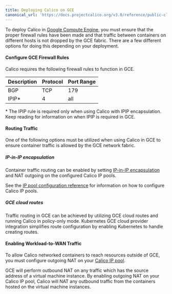 ```yaml
---
title: Deploying Calico on GCE
canonical_url: 'https://docs.projectcalico.org/v3.0/reference/public-cloud/gce'
---
```


To deploy Calico in [Google Compute Engine][GCE], you must ensure that the
proper firewall rules have been made and that traffic between containers on
different hosts is not dropped by the GCE fabric. There are a few different
options for doing this depending on your deployment.

#### Configure GCE Firewall Rules

Calico requires the following firewall rules to function in GCE.

| Description       | Protocol | Port Range |
|:------------------|:---------|:-----------|
| BGP               | TCP      | 179        |
| IPIP*             | 4        | all        |


\* The IPIP rule is required only when using Calico with IPIP encapsulation. Keep reading 
for information on when IPIP is required in GCE.


#### Routing Traffic

One of the following options must be utilized when using Calico in
GCE to ensure container traffic is allowed by the GCE network fabric.

##### IP-in-IP encapsulation

Container traffic routing can be enabled by setting [IP-in-IP encapsulation][IPIP]
and NAT outgoing on the configured Calico IP pools.

See the [IP pool configuration reference][IPPool]
for information on how to configure Calico IP pools.

##### GCE cloud routes

Traffic routing in GCE can be achieved by utilizing GCE cloud routes and
running Calico in policy-only mode.  Kubernetes GCE cloud provider integration
simplifies route configuration by enabling Kubernetes to handle creating
routes.

#### Enabling Workload-to-WAN Traffic

To allow Calico networked containers to reach resources outside of GCE,
you must configure outgoing NAT on your [Calico IP pool][IPPool].

GCE will perform outbound NAT on any traffic which has the source address of a virtual
machine instance.  By enabling outgoing NAT on your Calico IP pool, Calico will
NAT any outbound traffic from the containers hosted on the virtual machine instances.

[IPIP]: {{site.baseurl}}/{{page.version}}/usage/configuration/ip-in-ip
[IPPool]: {{site.baseurl}}/{{page.version}}/reference/calicoctl/resources/ippool
[GCE]: https://cloud.google.com/compute/
